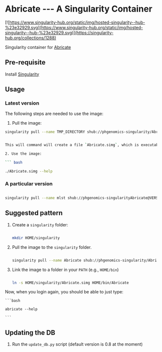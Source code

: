 # Abricate --- A Singularity Container

[![https://www.singularity-hub.org/static/img/hosted-singularity--hub-%23e32929.svg](https://www.singularity-hub.org/static/img/hosted-singularity--hub-%23e32929.svg)](https://singularity-hub.org/collections/1288)

Singularity container for [Abricate](https://github.com/tseemann/abricate)

## Pre-requisite

Install [Singularity](http://singularity.lbl.gov/docs-installation)

## Usage

### Latest version

The following steps are needed to use the image:

1. Pull the image:

```bash
singularity pull --name TMP_DIRECTORY shub://phgenomics-singularity/Abricate@latest


This will command will create a file `Abricate.simg`, which is executable.

2. Use the image:

``` bash

./Abricate.simg --help

```

### A particular version

```bash

singularity pull --name mlst shub://phgenomics-singularityAbricate@VERSION.NUMBER

```

## Suggested pattern

1. Create a `singularity` folder:

    ```bash

    mkdir HOME/singularity

    ```

2. Pull the image to the `singularity` folder.

    ```bash

    singularity pull --name Abricate shub://phgenomics-singularity/Abricate@latest

    ```

3. Link the image to a folder in your `PATH` (e.g., `HOME/bin`)

    ```bash

    ln -s HOME/singularity/Abricate.simg HOME/bin/Abricate

    ```

Now, when you login again, you should be able to just type:

    ```bash

    abricate --help

    ```

## Updating the DB

1. Run the `update_db.py` script (default version is 0.8 at the moment)
